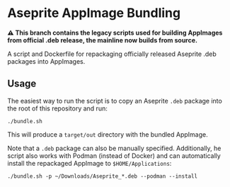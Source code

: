 # Aseprite AppImage Bundling

**:warning: This branch contains the legacy scripts used for building AppImages
from official .deb release, the mainline now builds from source.**

A script and Dockerfile for repackaging officially released Aseprite .deb
packages into AppImages.

## Usage

The easiest way to run the script is to copy an Aseprite `.deb` package into the
root of this repository and run:

```
./bundle.sh
```

This will produce a `target/out` directory with the bundled AppImage.

Note that a `.deb` package can also be manually specified. Additionally, he
script also works with Podman (instead of Docker) and can automatically install
the repackaged AppImage to `$HOME/Applications`:

```
./bundle.sh -p ~/Downloads/Aseprite_*.deb --podman --install
```
